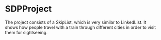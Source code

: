 # SDPProject
The project consists of a SkipList, which is very similar to LinkedList. It shows how people travel with a train through different cities in order to visit them for sightseeing.
